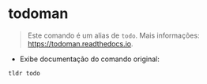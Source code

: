 # todoman

> Este comando é um alias de `todo`.
> Mais informações: <https://todoman.readthedocs.io>.

- Exibe documentação do comando original:

`tldr todo`
